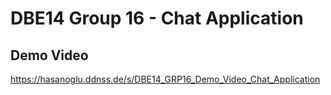 # DBE14 Group 16 - Chat Application

## Demo Video
https://hasanoglu.ddnss.de/s/DBE14_GRP16_Demo_Video_Chat_Application